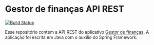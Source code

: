 # Gestor de finanças API REST

[![Build Status](https://travis-ci.org/carlosdaniiel07/gestor-financas-api.svg?branch=master)](https://travis-ci.org/carlosdaniiel07/gestor-financas-api)

Esse repositório contém a API REST do aplicativo [Gestor de finanças](https://github.com/carlosdaniiel07/gestor-financas-app). A aplicação foi escrita em Java com o auxilio do Spring Framework.
